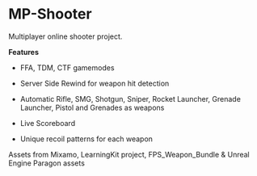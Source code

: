# MP-Shooter

Multiplayer online shooter project.

**Features**

- FFA, TDM, CTF gamemodes

- Server Side Rewind for weapon hit detection

- Automatic Rifle, SMG, Shotgun, Sniper, Rocket Launcher, Grenade Launcher, Pistol and Grenades as weapons

- Live Scoreboard

- Unique recoil patterns for each weapon


Assets from Mixamo, LearningKit project, FPS_Weapon_Bundle & Unreal Engine Paragon assets
